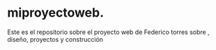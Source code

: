 # miproyectoweb.
Este es el repositorio sobre el proyecto web de Federico torres   sobre ,  diseño, proyectos y construcción

